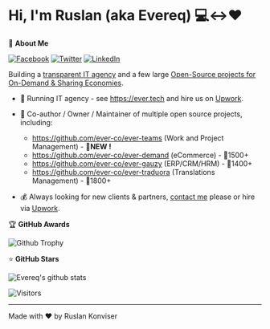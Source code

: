 # Hi, I'm Ruslan (aka Evereq) :computer:<->:heart:

🚀 <b>About Me</b>

[![Facebook](https://img.shields.io/badge/facebook-%231877F2.svg?&style=for-the-badge&logo=facebook&logoColor=white)](https://facebook.com/evereq) 
[![Twitter](https://img.shields.io/badge/twitter-%231DA1F2.svg?&style=for-the-badge&logo=twitter&logoColor=white)](https://twitter.com/evereq) 
[![LinkedIn](https://img.shields.io/badge/linkedin-%230077B5.svg?&style=for-the-badge&logo=linkedin&logoColor=white)](https://linkedin.com/in/evereq)

Building a [transparent IT agency](https://ever.tech) and a few large [Open-Source projects for On-Demand & Sharing Economies](https://github.com/ever-co).

- :muscle: Running IT agency - see https://ever.tech and hire us on [Upwork](https://upwork.com/ag/ever).

- :gift_heart: Co-author / Owner / Maintainer of multiple open source projects, including:  

  - https://github.com/ever-co/ever-teams (Work and Project Management) - 🌟**NEW !**  
  - https://github.com/ever-co/ever-demand (eCommerce) - 🌟1500+   
  - https://github.com/ever-co/ever-gauzy (ERP/CRM/HRM) - 🌟1400+  
  - https://github.com/ever-co/ever-traduora (Translations Management) - 🌟1800+  

- :moneybag: Always looking for new clients & partners, [contact me](mailto:ever@ever.tech) please or hire via [Upwork](https://upwork.com/fl/ever).

🏆 <b>GitHub Awards</b>

![Github Trophy](https://github-profile-trophy.vercel.app/?username=evereq)

⭐ <b>GitHub Stars</b>

![Evereq's github stats](https://evereq-github-stats.vercel.app/api?username=evereq&show_icons=true&title_color=fff&icon_color=79ff97&text_color=9f9f9f&bg_color=151515)

![Visitors](https://visitor-badge.laobi.icu/badge?page_id=evereq)

---
Made with ❤️ by Ruslan Konviser
